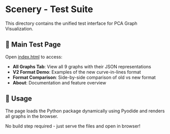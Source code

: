 # Scenery - Test Suite

This directory contains the unified test interface for PCA Graph Visualization.

## 🎯 Main Test Page

Open [index.html](http://localhost:8000/scenery/) to access:

- **All Graphs Tab**: View all 9 graphs with their JSON representations
- **V2 Format Demo**: Examples of the new curve-in-lines format
- **Format Comparison**: Side-by-side comparison of old vs new format
- **About**: Documentation and feature overview

## 🚀 Usage

The page loads the Python package dynamically using Pyodide and renders all graphs in the browser.

No build step required - just serve the files and open in browser!